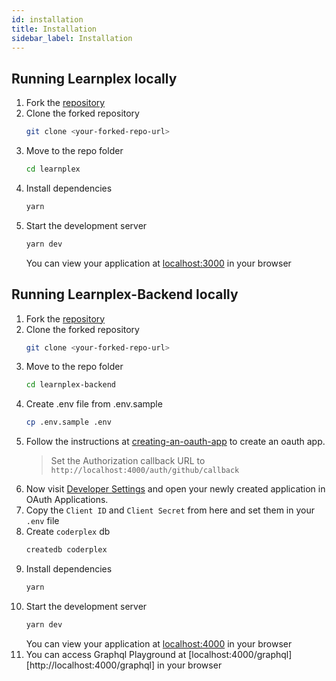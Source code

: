 ```yaml
---
id: installation
title: Installation
sidebar_label: Installation
---
```


## Running Learnplex locally
1. Fork the [repository](https://github.com/coderplex/learnplex)
1. Clone the forked repository
    ```sh
    git clone <your-forked-repo-url>
    ```
1. Move to the repo folder
    ```sh
    cd learnplex
    ```
1. Install dependencies
    ```sh
    yarn
    ```
1. Start the development server
    ```sh
    yarn dev
    ```
    You can view your application at [localhost:3000](http://localhost:3000) in your browser

## Running Learnplex-Backend locally
1. Fork the [repository](https://github.com/coderplex/learnplex-backend)
1. Clone the forked repository
    ```sh
    git clone <your-forked-repo-url>
    ```
1. Move to the repo folder
    ```sh
    cd learnplex-backend
    ```
1. Create .env file from .env.sample
    ```sh
    cp .env.sample .env
    ```
1. Follow the instructions at [creating-an-oauth-app](https://developer.github.com/apps/building-oauth-apps/creating-an-oauth-app/) to create an oauth app.
    > Set the Authorization callback URL to `http://localhost:4000/auth/github/callback`
1. Now visit [Developer Settings](https://github.com/settings/developers) and open your newly created application in OAuth Applications. 
1. Copy the `Client ID` and `Client Secret` from here and set them in your `.env` file
1. Create `coderplex` db
    ```sh
    createdb coderplex
    ```
1. Install dependencies
    ```sh
    yarn
    ```
1. Start the development server
    ```sh
    yarn dev
    ```
    You can view your application at [localhost:4000](http://localhost:4000) in your browser
1. You can access Graphql Playground at [localhost:4000/graphql][http://localhost:4000/graphql] in your browser

